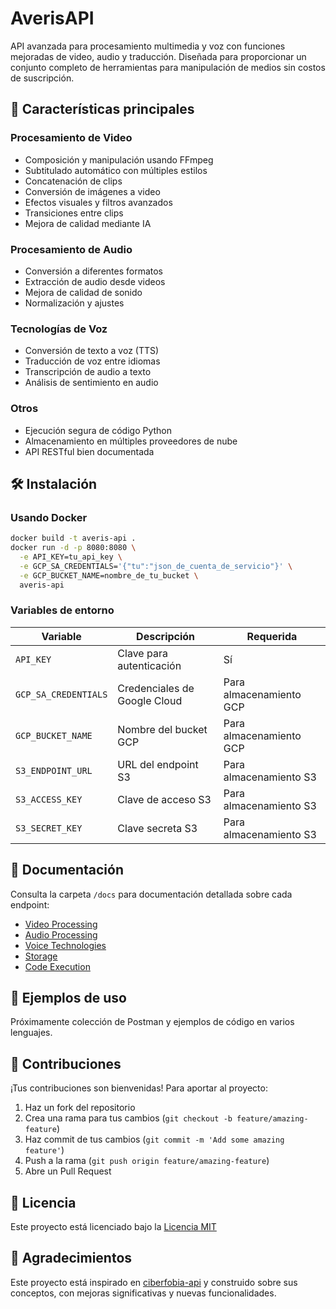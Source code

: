 # AverisAPI

API avanzada para procesamiento multimedia y voz con funciones mejoradas de video, audio y traducción. Diseñada para proporcionar un conjunto completo de herramientas para manipulación de medios sin costos de suscripción.

## 🚀 Características principales

### Procesamiento de Video
- Composición y manipulación usando FFmpeg
- Subtitulado automático con múltiples estilos
- Concatenación de clips
- Conversión de imágenes a video
- Efectos visuales y filtros avanzados
- Transiciones entre clips
- Mejora de calidad mediante IA

### Procesamiento de Audio
- Conversión a diferentes formatos
- Extracción de audio desde videos
- Mejora de calidad de sonido
- Normalización y ajustes

### Tecnologías de Voz
- Conversión de texto a voz (TTS)
- Traducción de voz entre idiomas
- Transcripción de audio a texto
- Análisis de sentimiento en audio

### Otros
- Ejecución segura de código Python
- Almacenamiento en múltiples proveedores de nube
- API RESTful bien documentada

## 🛠️ Instalación

### Usando Docker

```bash
docker build -t averis-api .
docker run -d -p 8080:8080 \
  -e API_KEY=tu_api_key \
  -e GCP_SA_CREDENTIALS='{"tu":"json_de_cuenta_de_servicio"}' \
  -e GCP_BUCKET_NAME=nombre_de_tu_bucket \
  averis-api
```

### Variables de entorno

| Variable | Descripción | Requerida |
|----------|-------------|-----------|
| `API_KEY` | Clave para autenticación | Sí |
| `GCP_SA_CREDENTIALS` | Credenciales de Google Cloud | Para almacenamiento GCP |
| `GCP_BUCKET_NAME` | Nombre del bucket GCP | Para almacenamiento GCP |
| `S3_ENDPOINT_URL` | URL del endpoint S3 | Para almacenamiento S3 |
| `S3_ACCESS_KEY` | Clave de acceso S3 | Para almacenamiento S3 |
| `S3_SECRET_KEY` | Clave secreta S3 | Para almacenamiento S3 |

## 📖 Documentación

Consulta la carpeta `/docs` para documentación detallada sobre cada endpoint:
- [Video Processing](/docs/video/)
- [Audio Processing](/docs/audio/)
- [Voice Technologies](/docs/voice/)
- [Storage](/docs/storage/)
- [Code Execution](/docs/code/)

## 🧪 Ejemplos de uso

Próximamente colección de Postman y ejemplos de código en varios lenguajes.

## 👥 Contribuciones

¡Tus contribuciones son bienvenidas! Para aportar al proyecto:
1. Haz un fork del repositorio
2. Crea una rama para tus cambios (`git checkout -b feature/amazing-feature`)
3. Haz commit de tus cambios (`git commit -m 'Add some amazing feature'`)
4. Push a la rama (`git push origin feature/amazing-feature`)
5. Abre un Pull Request

## 📄 Licencia

Este proyecto está licenciado bajo la [Licencia MIT](LICENSE)

## 🙏 Agradecimientos

Este proyecto está inspirado en [ciberfobia-api](https://github.com/internetesfera/ciberfobia-api) y construido sobre sus conceptos, con mejoras significativas y nuevas funcionalidades.
